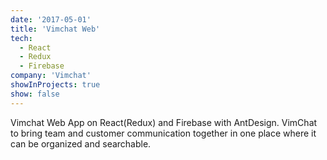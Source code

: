 ```yaml
---
date: '2017-05-01'
title: 'Vimchat Web'
tech:
  - React
  - Redux
  - Firebase
company: 'Vimchat'
showInProjects: true
show: false
---
```


Vimchat Web App on React(Redux) and Firebase with AntDesign. VimChat to bring team and customer communication together in one place where it can be organized and searchable.
